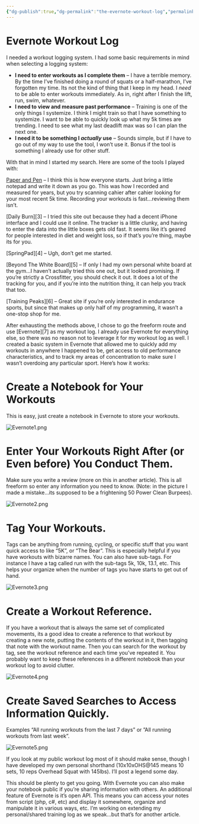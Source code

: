 ```yaml
---
{"dg-publish":true,"dg-permalink":"the-evernote-workout-log","permalink":"/the-evernote-workout-log/","title":"The Evernote Workout Log","tags":["featured","tip","training"],"created":"2009-12-15T20:32:16+00:00","updated":"2025-01-25T18:29:17.403-05:00"}
---
```


# Evernote Workout Log

I needed a workout logging system. I had some basic requirements in mind when selecting a logging system:

  * **I need to enter workouts as I complete them** – I have a terrible memory. By the time I’ve finished doing a round of squats or a half-marathon, I’ve forgotten my time. Its not the kind of thing that I keep in my head. I _need_ to be able to enter workouts immediately. As in, right after I finish the lift, run, swim, whatever.
  * **I need to view and measure past performance** – Training is one of the only things I systemize. I think I might train so that I have something to systemize. I want to be able to quickly look up what my 5k times are trending. I need to see what my last deadlift max was so I can plan the next one.
  * **I need it to be something I _actually_ use** – Sounds simple, but if I have to go out of my way to use the tool, I won’t use it. Bonus if the tool is something I already use for other stuff.

With that in mind I started my search. Here are some of the tools I played with:

[Paper and Pen](http://www.moleskineus.com) – I think this is how everyone starts. Just bring a little notepad and write it down as you go. This was how I recorded and measured for years, but you try scanning cahier after cahier looking for your most recent 5k time. Recording your workouts is fast…reviewing them isn’t.

[Daily Burn][3] – I tried this site out because they had a decent iPhone interface and I could use it online. The tracker is a little clunky, and having to enter the data into the little boxes gets old fast. It seems like it’s geared for people interested in diet and weight loss, so if that’s you’re thing, maybe its for you.

[SpringPad][4] – Ugh, don’t get me started.

[Beyond The White Board][5] – If only I had my own personal white board at the gym…I haven’t actually tried this one out, but it looked promising. If you’re strictly a Crossfitter, you should check it out. It does a lot of the tracking for you, and if you’re into the nutrition thing, it can help you track that too.

[Training Peaks][6] – Great site if you’re only interested in endurance sports, but since that makes up only half of my programming, it wasn’t a one-stop shop for me.

After exhausting the methods above, I chose to go the freeform route and use [Evernote][7] as my workout log. I already use Evernote for everything else, so there was no reason not to leverage it for my workout log as well. I created a basic system in Evernote that allowed me to quickly add my workouts in anywhere I happened to be, get access to old performance characteristics, and to track my areas of concentration to make sure I wasn’t overdoing any particular sport. Here’s how it works:

# Create a Notebook for Your Workouts

This is easy, just create a notebook in Evernote to store your workouts.

![Evernote1.png](/img/user/assets/Evernote1.png)

# Enter Your Workouts Right After (or Even before) You Conduct Them.

Make sure you write a review (more on this in another article). This is all freeform so enter any information you need to know. (Note: in the picture I made a mistake…its supposed to be a frightening 50 Power Clean Burpees).

![Evernote2.png](/img/user/assets/Evernote2.png)

# Tag Your Workouts.

Tags can be anything from running, cycling, or specific stuff that you want quick access to like “5K”, or “The Bear”. This is especially helpful if you have workouts with bizarre names. You can also have sub-tags. For instance I have a tag called run with the sub-tags 5k, 10k, 13.1, etc. This helps your organize when the number of tags you have starts to get out of hand.

![Evernote3.png](/img/user/assets/Evernote3.png)

# Create a Workout Reference.

If you have a workout that is always the same set of complicated movements, its a good idea to create a reference to that workout by creating a new note, putting the contents of the workout in it, then tagging that note with the workout name. Then you can search for the workout by tag, see the workout reference and each time you’ve repeated it. You probably want to keep these references in a different notebook than your workout log to avoid clutter.

![Evernote4.png](/img/user/assets/Evernote4.png)

# Create Saved Searches to Access Information Quickly.

Examples “All running workouts from the last 7 days” or ”All running workouts from last week”.

![Evernote5.png](/img/user/assets/Evernote5.png)

If you look at my public workout log most of it should make sense, though I have developed my own personal shorthand (10x10xOHS@145 means 10 sets, 10 reps Overhead Squat with 145lbs). I’ll post a legend some day.

This should be plenty to get you going. With Evernote you can also make your notebook public if you’re sharing information with others. An additional feature of Evernote is it’s open API. This means you can access your notes from script (php, c#, etc) and display it somewhere, organize and manipulate it in various ways, etc. I’m working on extending my personal/shared training log as we speak…but that’s for another article.